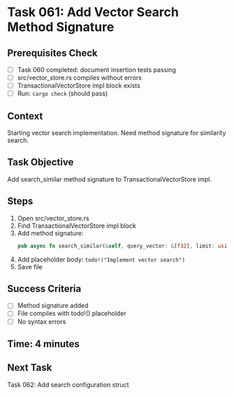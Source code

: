 # Task 061: Add Vector Search Method Signature

## Prerequisites Check
- [ ] Task 060 completed: document insertion tests passing
- [ ] src/vector_store.rs compiles without errors
- [ ] TransactionalVectorStore impl block exists
- [ ] Run: `cargo check` (should pass)

## Context
Starting vector search implementation. Need method signature for similarity search.

## Task Objective
Add search_similar method signature to TransactionalVectorStore impl.

## Steps
1. Open src/vector_store.rs
2. Find TransactionalVectorStore impl block
3. Add method signature:
   ```rust
   pub async fn search_similar(&self, query_vector: &[f32], limit: usize) -> VectorResult<Vec<VectorDocument>>
   ```
4. Add placeholder body: `todo!("Implement vector search")`
5. Save file

## Success Criteria
- [ ] Method signature added
- [ ] File compiles with todo!() placeholder
- [ ] No syntax errors

## Time: 4 minutes

## Next Task
Task 062: Add search configuration struct
